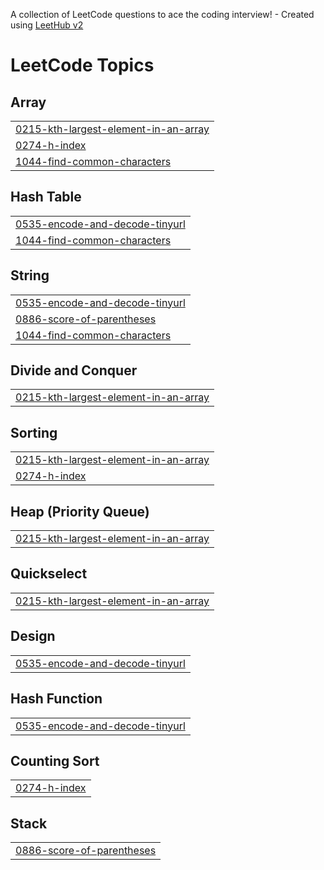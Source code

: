 A collection of LeetCode questions to ace the coding interview! - Created using [LeetHub v2](https://github.com/arunbhardwaj/LeetHub-2.0)
<!---LeetCode Topics Start-->
# LeetCode Topics
## Array
|  |
| ------- |
| [0215-kth-largest-element-in-an-array](https://github.com/NYTCEE/LeetCode/tree/master/0215-kth-largest-element-in-an-array) |
| [0274-h-index](https://github.com/NYTCEE/LeetCode/tree/master/0274-h-index) |
| [1044-find-common-characters](https://github.com/NYTCEE/LeetCode/tree/master/1044-find-common-characters) |
## Hash Table
|  |
| ------- |
| [0535-encode-and-decode-tinyurl](https://github.com/NYTCEE/LeetCode/tree/master/0535-encode-and-decode-tinyurl) |
| [1044-find-common-characters](https://github.com/NYTCEE/LeetCode/tree/master/1044-find-common-characters) |
## String
|  |
| ------- |
| [0535-encode-and-decode-tinyurl](https://github.com/NYTCEE/LeetCode/tree/master/0535-encode-and-decode-tinyurl) |
| [0886-score-of-parentheses](https://github.com/NYTCEE/LeetCode/tree/master/0886-score-of-parentheses) |
| [1044-find-common-characters](https://github.com/NYTCEE/LeetCode/tree/master/1044-find-common-characters) |
## Divide and Conquer
|  |
| ------- |
| [0215-kth-largest-element-in-an-array](https://github.com/NYTCEE/LeetCode/tree/master/0215-kth-largest-element-in-an-array) |
## Sorting
|  |
| ------- |
| [0215-kth-largest-element-in-an-array](https://github.com/NYTCEE/LeetCode/tree/master/0215-kth-largest-element-in-an-array) |
| [0274-h-index](https://github.com/NYTCEE/LeetCode/tree/master/0274-h-index) |
## Heap (Priority Queue)
|  |
| ------- |
| [0215-kth-largest-element-in-an-array](https://github.com/NYTCEE/LeetCode/tree/master/0215-kth-largest-element-in-an-array) |
## Quickselect
|  |
| ------- |
| [0215-kth-largest-element-in-an-array](https://github.com/NYTCEE/LeetCode/tree/master/0215-kth-largest-element-in-an-array) |
## Design
|  |
| ------- |
| [0535-encode-and-decode-tinyurl](https://github.com/NYTCEE/LeetCode/tree/master/0535-encode-and-decode-tinyurl) |
## Hash Function
|  |
| ------- |
| [0535-encode-and-decode-tinyurl](https://github.com/NYTCEE/LeetCode/tree/master/0535-encode-and-decode-tinyurl) |
## Counting Sort
|  |
| ------- |
| [0274-h-index](https://github.com/NYTCEE/LeetCode/tree/master/0274-h-index) |
## Stack
|  |
| ------- |
| [0886-score-of-parentheses](https://github.com/NYTCEE/LeetCode/tree/master/0886-score-of-parentheses) |
<!---LeetCode Topics End-->